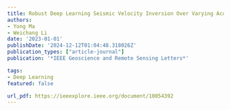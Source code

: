 ```yaml
---
title: Robust Deep Learning Seismic Velocity Inversion Over Varying Acquisitions
authors:
- Yong Ma
- Weichang Li
date: '2023-01-01'
publishDate: '2024-12-12T01:04:48.318026Z'
publication_types: ["article-journal"]
publication: '*IEEE Geoscience and Remote Sensing Letters*'

tags:
- Deep Learning
featured: false

url_pdf: https://ieeexplore.ieee.org/document/10054392
---
```

